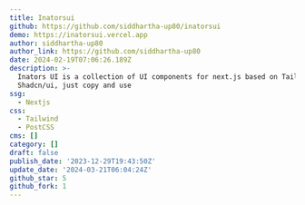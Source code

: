 ```yaml
---
title: Inatorsui
github: https://github.com/siddhartha-up80/inatorsui
demo: https://inatorsui.vercel.app
author: siddhartha-up80
author_link: https://github.com/siddhartha-up80
date: 2024-02-19T07:06:26.189Z
description: >-
  Inators UI is a collection of UI components for next.js based on Tailwind and
  Shadcn/ui, just copy and use
ssg:
  - Nextjs
css:
  - Tailwind
  - PostCSS
cms: []
category: []
draft: false
publish_date: '2023-12-29T19:43:50Z'
update_date: '2024-03-21T06:04:24Z'
github_star: 5
github_fork: 1
---
```


